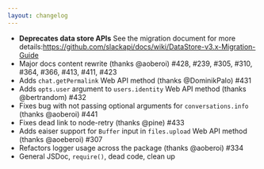 ```yaml
---
layout: changelog
---
```

  - **Deprecates data store APIs** See the migration document for more details:https://github.com/slackapi/docs/wiki/DataStore-v3.x-Migration-Guide
  - Major docs content rewrite (thanks @aoberoi) #428, #239, #305, #310, #364, #366, #413, #411, #423
  - Adds `chat.getPermalink` Web API method (thanks @DominikPalo) #431
  - Adds `opts.user` argument to `users.identity` Web API method (thanks @bertrandom) #432
  - Fixes bug with not passing optional arguments for `conversations.info` (thanks @aoberoi) #441
  - Fixes dead link to node-retry (thanks @pine) #433
  - Adds eaiser support for `Buffer` input in `files.upload` Web API method (thanks @aoeberoi) #307
  - Refactors logger usage across the package (thanks @aoberoi) #334
  - General JSDoc, `require()`, dead code, clean up


